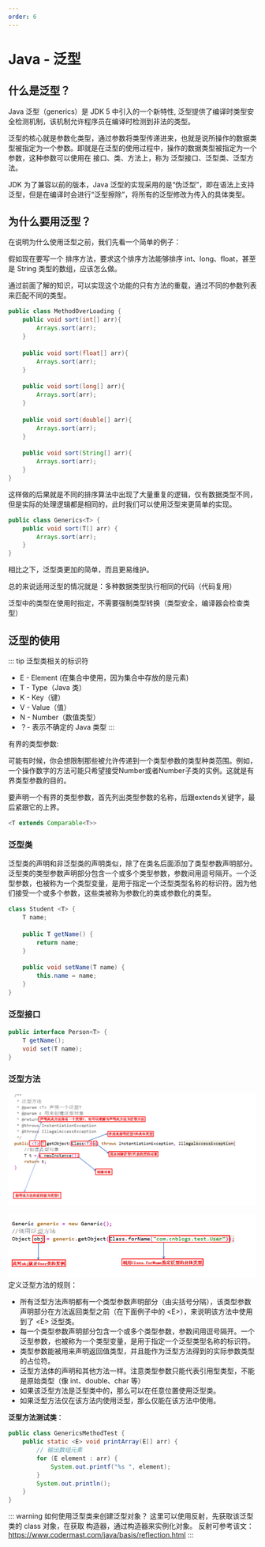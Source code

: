 ```yaml
---
order: 6
---
```


# Java - 泛型

## 什么是泛型？

Java 泛型（generics）是 JDK 5 中引入的一个新特性, 泛型提供了编译时类型安全检测机制，该机制允许程序员在编译时检测到非法的类型。

泛型的核心就是参数化类型，通过参数将类型传递进来，也就是说所操作的数据类型被指定为一个参数。即就是在泛型的使用过程中，操作的数据类型被指定为一个参数，这种参数可以使用在 接口、类、方法上，称为 泛型接口、泛型类、泛型方法。

JDK 为了兼容以前的版本，Java 泛型的实现采用的是“伪泛型”，即在语法上支持泛型，但是在编译时会进行“泛型擦除”，将所有的泛型修改为传入的具体类型。

## 为什么要用泛型？

在说明为什么使用泛型之前，我们先看一个简单的例子：

假如现在要写一个 排序方法，要求这个排序方法能够排序 int、long、float，甚至是 String 类型的数组，应该怎么做。

通过前面了解的知识，可以实现这个功能的只有方法的重载，通过不同的参数列表来匹配不同的类型。

```java
public class MethodOverLoading {
    public void sort(int[] arr){
        Arrays.sort(arr);
    }

    public void sort(float[] arr){
        Arrays.sort(arr);
    }
    
    public void sort(long[] arr){
        Arrays.sort(arr);
    }
    
    public void sort(double[] arr){
        Arrays.sort(arr);
    }
    
    public void sort(String[] arr){
        Arrays.sort(arr);
    }
}
```

这样做的后果就是不同的排序算法中出现了大量重复的逻辑，仅有数据类型不同，但是实际的处理逻辑都是相同的，此时我们可以使用泛型来更简单的实现。

```java
public class Generics<T> {
    public void sort(T[] arr) {
        Arrays.sort(arr);
    }
}
```

相比之下，泛型类更加的简单，而且更易维护。

总的来说适用泛型的情况就是：多种数据类型执行相同的代码（代码复用）

泛型中的类型在使用时指定，不需要强制类型转换（类型安全，编译器会检查类型）

## 泛型的使用

::: tip 泛型类相关的标识符

- E - Element (在集合中使用，因为集合中存放的是元素)
- T - Type（Java 类）
- K - Key（键）
- V - Value（值）
- N - Number（数值类型）
- ？- 表示不确定的 Java 类型
:::


有界的类型参数:

可能有时候，你会想限制那些被允许传递到一个类型参数的类型种类范围。例如，一个操作数字的方法可能只希望接受Number或者Number子类的实例。这就是有界类型参数的目的。

要声明一个有界的类型参数，首先列出类型参数的名称，后跟extends关键字，最后紧跟它的上界。

```java
<T extends Comparable<T>>
```


### 泛型类

泛型类的声明和非泛型类的声明类似，除了在类名后面添加了类型参数声明部分。泛型类的类型参数声明部分包含一个或多个类型参数，参数间用逗号隔开。一个泛型参数，也被称为一个类型变量，是用于指定一个泛型类型名称的标识符。因为他们接受一个或多个参数，这些类被称为参数化的类或参数化的类型。

```java
class Student <T> {
    T name;

    public T getName() {
        return name;
    }

    public void setName(T name) {
        this.name = name;
    }
}
```


### 泛型接口

```java
public interface Person<T> {
    T getName();
    void set(T name);
}
```

### 泛型方法

![](../../../assets/generics/2024-03-21-12-56-26.png)

![](../../../assets/generics/2024-03-21-13-01-40.png)
定义泛型方法的规则：

- 所有泛型方法声明都有一个类型参数声明部分（由尖括号分隔），该类型参数声明部分在方法返回类型之前（在下面例子中的 \<E\>），来说明该方法中使用到了 \<E\> 泛型类。
- 每一个类型参数声明部分包含一个或多个类型参数，参数间用逗号隔开。一个泛型参数，也被称为一个类型变量，是用于指定一个泛型类型名称的标识符。
- 类型参数能被用来声明返回值类型，并且能作为泛型方法得到的实际参数类型的占位符。
- 泛型方法体的声明和其他方法一样。注意类型参数只能代表引用型类型，不能是原始类型（像 int、double、char 等）
- 如果该泛型方法是泛型类中的，那么可以在任意位置使用泛型类。
- 如果泛型方法仅在该方法内使用泛型，那么仅能在该方法中使用。

**泛型方法测试类**：

```java
public class GenericsMethodTest {                   
    public static <E> void printArray(E[] arr) {
        // 输出数组元素            
        for (E element : arr) {
            System.out.printf("%s ", element);
        }
        System.out.println();
    }
}
```

::: warning 如何使用泛型类来创建泛型对象？
这里可以使用反射，先获取该泛型类的 class 对象，在获取 构造器，通过构造器来实例化对象。
反射可参考该文：https://www.codermast.com/java/basis/reflection.html
:::